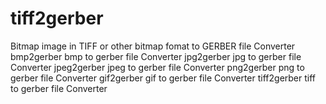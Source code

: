 # tiff2gerber
Bitmap image in TIFF or other bitmap fomat to GERBER file Converter 
bmp2gerber bmp to gerber file Converter
jpg2gerber jpg  to gerber file Converter
jpeg2gerber jpeg  to gerber file Converter
png2gerber png  to gerber file Converter
gif2gerber gif  to gerber file Converter
tiff2gerber tiff  to gerber file Converter
